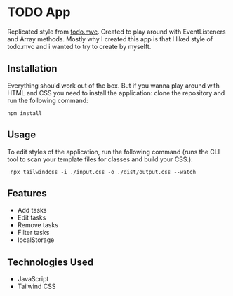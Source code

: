 # TODO App
Replicated style from [todo.mvc](https://todomvc.com/examples/vanillajs/).
Created to play around with EventListeners and Array methods. 
Mostly why I created this app is that I liked style of todo.mvc and i wanted to try to create by myselft.

## Installation


Everything should work out of the box. But if you wanna play around with HTML and CSS you need to install the application: clone the repository and run the following command:

    npm install
    
## Usage

To edit styles of the application, run the following command (runs the CLI tool to scan your template files for classes and build your CSS.): 

  
     npx tailwindcss -i ./input.css -o ./dist/output.css --watch
## Features

-   Add tasks
- Edit tasks
-   Remove tasks
- Filter tasks
-   localStorage

## Technologies Used

-   JavaScript
-   Tailwind CSS
